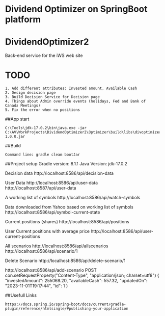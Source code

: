 # Dividend Optimizer on SpringBoot platform
# DividendOptimizer2
Back-end service for the iWS web site

# TODO
```
1. Add different attributes: Invested amount, Available Cash
2. Design decision page
3. Build Decision Service for Decision page
4. Things about Admin override events (holidays, Fed and Bank of Canada Meetings)
5. Fix the error when no positions
```

##App start
```
C:\Tools\jdk-17.0.2\bin\java.exe -jar C:\AV\WorkProjects\DividendOptimizer2\Optimizer\build\libs\divoptimizer-1.0.0.jar
```

##Build
```
Command line: gradle clean bootJar
```

##Project setup
Gradle version: 8.1.1
Java Version: jdk-17.0.2

Decision data
http://localhost:8586/api/decision-data

User Data
http://localhost:8586/api/user-data
http://localhost:8587/api/user-data

A working list of symbols
http://localhost:8586/api/watch-symbols

Data downloaded from Yahoo based on working list of symbols
http://localhost:8586/api/symbol-current-state

Current positions (shares)
http://localhost:8586/api/positions

User Current positions with average price
http://localhost:8586/api/user-current-positions

All scenarios
http://localhost:8586/api/allscenarios
http://localhost:8586/api/scenario/1

Delete Scenario
http://localhost:8586/api/delete-scenario/1

http://localhost:8586/api/add-scenario POST
con.setRequestProperty("Content-Type", "application/json; charset=utf8")
{
    "investedAmount": 255068.20,
    "availableCash": 557.32,
    "updatedOn": "2023-11-01T19:17:44",
    "id": 1
}

##Usefull Links
```
https://docs.spring.io/spring-boot/docs/current/gradle-plugin/reference/htmlsingle/#publishing-your-application
```

